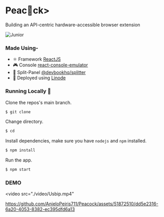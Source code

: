 # Peac🦚ck>
Building an API-centric hardware-accessible
browser extension 

![Junior](https://img.shields.io/badge/POWERED%20BY-Junior-brightgreen?style=for-the-badge&logoColor=white&label=Powered%20By)

### Made Using-
- ⚛  Framework [ReactJS](https://reactjs.org/)
- 🎮 Console [react-console-emulator](https://github.com/linuswillner/react-console-emulator)
- 🖖 Split-Panel [@devbookhq/splitter](https://www.npmjs.com/package/@devbookhq/splitter)
- 🚀 Deployed using [Linode](https://)

### Running Locally 🚀
Clone the repos's main branch.
```sh
$ git clone 
```
Change directory.
```sh
$ cd 
```
Install dependencies, make sure you have `nodejs` and `npm` installed.
```sh
$ npm install
```
Run the app.
```sh
$ npm start
```

### DEMO
<video src="./video/Usbip.mp4"

https://github.com/AnjeloPeiris711/Peacock/assets/51872510/dd5e2316-6a20-4053-8382-ec395dfd6a13

</video>
